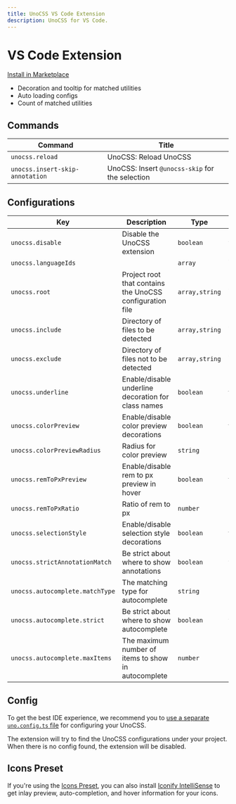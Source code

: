 ```yaml
---
title: UnoCSS VS Code Extension
description: UnoCSS for VS Code.
---
```


# VS Code Extension

[Install in Marketplace](https://marketplace.visualstudio.com/items?itemName=antfu.unocss)

- Decoration and tooltip for matched utilities
- Auto loading configs
- Count of matched utilities

## Commands

<!-- commands -->

| Command                         | Title                                           |
| ------------------------------- | ----------------------------------------------- |
| `unocss.reload`                 | UnoCSS: Reload UnoCSS                           |
| `unocss.insert-skip-annotation` | UnoCSS: Insert `@unocss-skip` for the selection |

<!-- commands -->

## Configurations

<!-- configs -->

| Key                             | Description                                              | Type           | Default    |
| ------------------------------- | -------------------------------------------------------- | -------------- | ---------- |
| `unocss.disable`                | Disable the UnoCSS extension                             | `boolean`      | `false`    |
| `unocss.languageIds`            |                                                          | `array`        | ``         |
| `unocss.root`                   | Project root that contains the UnoCSS configuration file | `array,string` | ``         |
| `unocss.include`                | Directory of files to be detected                        | `array,string` | ``         |
| `unocss.exclude`                | Directory of files not to be detected                    | `array,string` | ``         |
| `unocss.underline`              | Enable/disable underline decoration for class names      | `boolean`      | `true`     |
| `unocss.colorPreview`           | Enable/disable color preview decorations                 | `boolean`      | `true`     |
| `unocss.colorPreviewRadius`     | Radius for color preview                                 | `string`       | `"50%"`    |
| `unocss.remToPxPreview`         | Enable/disable rem to px preview in hover                | `boolean`      | `true`     |
| `unocss.remToPxRatio`           | Ratio of rem to px                                       | `number`       | `16`       |
| `unocss.selectionStyle`         | Enable/disable selection style decorations               | `boolean`      | `true`     |
| `unocss.strictAnnotationMatch`  | Be strict about where to show annotations                | `boolean`      | `false`    |
| `unocss.autocomplete.matchType` | The matching type for autocomplete                       | `string`       | `"prefix"` |
| `unocss.autocomplete.strict`    | Be strict about where to show autocomplete               | `boolean`      | `false`    |
| `unocss.autocomplete.maxItems`  | The maximum number of items to show in autocomplete      | `number`       | `1000`     |

<!-- configs -->

## Config

To get the best IDE experience, we recommend you to [use a separate `uno.config.ts` file](/guide/config-file) for configuring your UnoCSS.

The extension will try to find the UnoCSS configurations under your project. When there is no config found, the extension will be disabled.

## Icons Preset

If you're using the [Icons Preset](/presets/icons), you can also install [Iconify IntelliSense](https://marketplace.visualstudio.com/items?itemName=antfu.iconify) to get inlay preview, auto-completion, and hover information for your icons.
